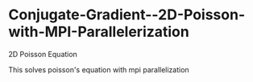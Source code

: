 # Conjugate-Gradient--2D-Poisson-with-MPI-Parallelerization
2D Poisson Equation

This solves poisson's equation with mpi parallelization 
